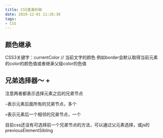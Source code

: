 ```yaml
---
title: CSS查漏补缺
date: 2019-12-01 11:26:36
tags:
- CSS
---
```


## 颜色继承

CSS3关键字：currentColor  // 当前文字的颜色
例如border会默认取得当前元素的color的颜色值或者继承父级color的色值

## 兄弟选择器～ +

注意两者都表示选择元素之后的兄弟节点

`~`表示元素后面所有的兄弟节点，多个

`+`表示元素后一个相邻的兄弟节点，一个

目前css还没有可选择前一个兄弟节点的方法，可以通过父元素选择，或js的previousElementSibling